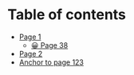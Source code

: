 # Table of contents

* [Page 1](README.md)
  * [😀 Page 38](readme/page-38.md)
* [Page 2](page-2.md)
* [Anchor to page 123](README.md#testing-expandable)
